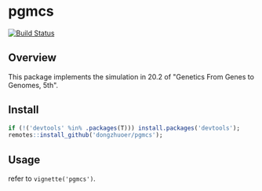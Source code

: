 # pgmcs
[![Build Status](https://travis-ci.com/dongzhuoer/pgmcs.svg?branch=master)](https://travis-ci.com/dongzhuoer/pgmcs)

## Overview

This package implements the simulation in 20.2 of "Genetics From Genes to Genomes, 5th".

## Install

```r
if (!('devtools' %in% .packages(T))) install.packages('devtools');
remotes::install_github('dongzhuoer/pgmcs');
```


## Usage

refer to `vignette('pgmcs')`.




